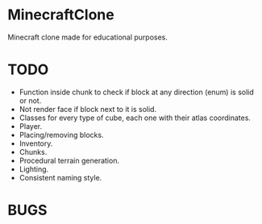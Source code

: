 # MinecraftClone

Minecraft clone made for educational purposes.

# TODO

- Function inside chunk to check if block at any direction (enum) is solid or not.
- Not render face if block next to it is solid.
- Classes for every type of cube, each one with their atlas coordinates.
- Player.
- Placing/removing blocks.
- Inventory.
- Chunks.
- Procedural terrain generation.
- Lighting.
- Consistent naming style.

# BUGS